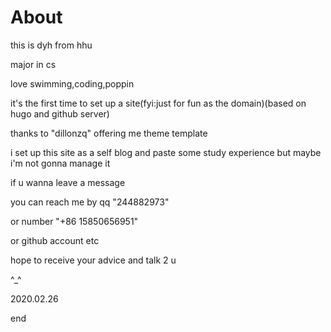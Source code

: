 # About



this is dyh from hhu 

major in cs

love swimming,coding,poppin

it's the first time to set up a site(fyi:just for fun as the domain)(based on hugo and github server)

thanks to "dillonzq" offering me theme template

i set up this site as a self blog and paste some study experience but maybe i'm not gonna manage it






if u wanna leave a message 

you can reach me by qq "244882973"

or number "+86 15850656951"

or github account etc





hope to receive your advice and talk 2 u

^_^

2020.02.26

end






